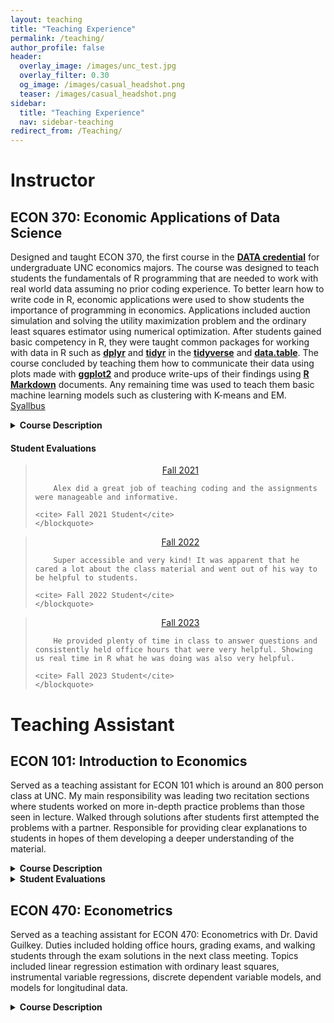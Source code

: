 ```yaml
---
layout: teaching
title: "Teaching Experience"
permalink: /teaching/
author_profile: false
header:
  overlay_image: /images/unc_test.jpg
  overlay_filter: 0.30
  og_image: /images/casual_headshot.png
  teaser: /images/casual_headshot.png
sidebar:
  title: "Teaching Experience"
  nav: sidebar-teaching
redirect_from: /Teaching/
---
```


# Instructor

## ECON 370: Economic Applications of Data Science 

Designed and taught ECON 370, the first course in the [**DATA credential**](https://econ.unc.edu/undergraduate/data-science-credential/) for undergraduate UNC economics majors. The course was designed to teach students the fundamentals of R programming that are needed to work with real world data assuming no prior coding experience. To better learn how to write code in R, economic applications were used to show students the importance of programming in economics. Applications included auction simulation and solving the utility maximization problem and the ordinary least squares estimator using numerical optimization. After students gained basic competency in R, they were taught common packages for working with data in R such as [**dplyr**](https://dplyr.tidyverse.org) and [**tidyr**](https://tidyr.tidyverse.org) in the [**tidyverse**](https://www.tidyverse.org) and [**data.table**](https://cran.r-project.org/web/packages/data.table/vignettes/datatable-intro.html). The course concluded by teaching them how to communicate their data using plots made with [**ggplot2**](https://ggplot2.tidyverse.org) and produce write-ups of their findings using [**R Markdown**](https://rmarkdown.rstudio.com) documents. Any remaining time was used to teach them basic machine learning models such as clustering with K-means and EM. &nbsp; <a href="http://alexmarsh.io/files/ECON370_Syllabus_Fall2023.pdf" class="btn btn--primary btn--small btn--half">Syallbus</a> 

<details>
<summary><strong>Course Description</strong></summary>
<blockquote>  
ECON 370 is intended to provide a broad-based introduction to numerical and data-science methods commonly used in economics. The course will first introduce students to the R programming language, assuming no prior experience.  Subsequent lectures will provide students an opportunity to apply this knowledge on real-world data to achieve an economic objective.  The methods used in these applications will include (but are not limited to): collecting, cleaning, merging, processing, and visualizing data, descriptive analysis, optimization, and supervised/unsupervised statistical learning. In addition, the course has an experiential component that connects students with industry leaders in economic applications of data-science through a series of on-campus events. 
</blockquote>
</details>


#### Student Evaluations
<div class="quote__container">
  
  <!-- First Quote -->
  <div class="quote__minipage">
    <blockquote>
    	<center style="margin-bottom: 0.25em;"> <a style="font-style: normal;" href="http://alexmarsh.io/files/ECON390_Fall2021_Evals.pdf" class="btn btn--primary btn--large btn--half">Fall 2021</a> </center>
    	
    	Alex did a great job of teaching coding and the assignments were manageable and informative. 
  
    <cite> Fall 2021 Student</cite>
    </blockquote>
  </div>
  <div class="quote__minipage">
    <blockquote>
    	<center style="margin-bottom: 0.25em;"> <a style="font-style: normal;" href="http://alexmarsh.io/files/ECON370_Fall2022_Evals.pdf" class="btn btn--primary btn--large btn--half">Fall 2022</a> </center>
    	
    	Super accessible and very kind! It was apparent that he cared a lot about the class material and went out of his way to be helpful to students.
  
    <cite> Fall 2022 Student</cite>
    </blockquote>
  </div>
  <div class="quote__minipage">
    <blockquote>
    	<center style="margin-bottom: 0.25em;"><a style="font-style: normal;" href="http://alexmarsh.io/files/ECON370_Fall2023_Evals.pdf" class="btn btn--primary btn--large btn--half">Fall 2023</a></center>
    	
    	He provided plenty of time in class to answer questions and consistently held office hours that were very helpful. Showing us real time in R what he was doing was also very helpful.
  
    <cite> Fall 2023 Student</cite>
    </blockquote>
  </div>
</div>




# Teaching Assistant
## ECON 101: Introduction to Economics
 
 Served as a teaching assistant for ECON 101 which is around an 800 person class at UNC. My main responsibility was leading two recitation sections where students worked on more in-depth practice problems than those seen in lecture. Walked through solutions after students first attempted the problems with a partner. Responsible for providing clear explanations to students in hopes of them developing a deeper understanding of the material. 
 
<details>
<summary><strong>Course Description</strong></summary>
<blockquote>  
 ECON 101 is an introductory course in microeconomics and macroeconomics. In this course students are introduced to the basic theory and models that economists use to analyze the world. The concepts introduced include comparative advantage and the gains from trade; supply, demand, and the market system; the theory of the firm; market failures; national income and its determination; inflation and unemployment; economic growth, and monetary and fiscal policy. 
</blockquote>
</details>
 
<details>
<summary><strong>Student Evaluations</strong></summary>

<div class="quote__container">
  
  <!-- First Quote -->
  <div class="quote__minipage">
    <blockquote>
    	<center style="margin-bottom: 0.25em;"> <a style="font-style: normal;" href="https://alexmarsh.io/files/ECON101-602_Spring2024_Evals.pdf" class="btn btn--primary btn--large btn--half"> Spring 2024: Recitation 602 </a> </center>
    	
  
    <cite> Spring 2024: Recitation 602 Student</cite>
    </blockquote>
  </div>
  <div class="quote__minipage">
    <blockquote>
    	<center style="margin-bottom: 0.25em;"> <a style="font-style: normal;" href="https://alexmarsh.io/files/ECON101-601_Spring2024_Evals.pdf" class="btn btn--primary btn--large btn--half"> Spring 2024: Recitation 601 </a>  </center>
    	
  
    <cite> Spring 2024: Recitation 601 Student</cite>
    </blockquote>
  </div>
</div>
</details>


## ECON 470: Econometrics

Served as a teaching assistant for ECON 470: Econometrics with Dr. David Guilkey. Duties included holding office hours, grading exams, and walking students through the exam solutions in the next class meeting. Topics included linear regression estimation with ordinary least squares, instrumental variable regressions, discrete dependent variable models, and models for longitudinal data. 


<details>
<summary><strong>Course Description</strong></summary>
<blockquote>  
Econometrics is the application of statistical methods and economic theory to the problem of identifying, estimating, and testing economic models. This course covers concepts and methods used in empirical economic research. Topics include the classical single-equation regression model, multiple regression models, discrete and categorical dependent variables, instrumental variables and longitudinal data. Students will learn the theory and assumptions behind each of the estimation methods so that they can determine the appropriate method for any particular analysis. In the lectures, there will be many empirical examples using a wide variety of data sets that are either cross sectional or longitudinal.
</blockquote>
</details>
